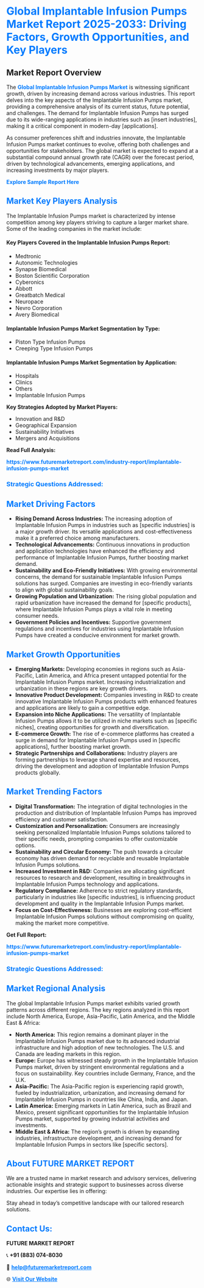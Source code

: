 <h1 style="color: #007BFF;">Global Implantable Infusion Pumps Market Report 2025-2033: Driving Factors, Growth Opportunities, and Key Players</h1>

<section id="overview">
<h2>Market Report Overview</h2>
<p>The <a href="https://www.futuremarketreport.com/industry-report/implantable-infusion-pumps-market" style="color: #007BFF; text-decoration: none;"><strong>Global Implantable Infusion Pumps Market</strong></a> is witnessing significant growth, driven by increasing demand across various industries. This report delves into the key aspects of the Implantable Infusion Pumps market, providing a comprehensive analysis of its current status, future potential, and challenges. The demand for Implantable Infusion Pumps has surged due to its wide-ranging applications in industries such as [insert industries], making it a critical component in modern-day [applications].</p>
<p>As consumer preferences shift and industries innovate, the Implantable Infusion Pumps market continues to evolve, offering both challenges and opportunities for stakeholders. The global market is expected to expand at a substantial compound annual growth rate (CAGR) over the forecast period, driven by technological advancements, emerging applications, and increasing investments by major players.</p>
</section>

<section id="overview">
<p><a href="https://www.futuremarketreport.com/request-sample/reportId=122525" style="color: #007BFF; text-decoration: none;"><strong>Explore Sample Report Here</strong></a></p>
</section>

<section id="key-players">
<h2 style="color: #007BFF;">Market Key Players Analysis</h2>
<p>The Implantable Infusion Pumps market is characterized by intense competition among key players striving to capture a larger market share. Some of the leading companies in the market include:</p>
<h4>Key Players Covered in the Implantable Infusion Pumps Report:</h4>
<ul><li>Medtronic</li><li>Autonomic Technologies</li><li>Synapse Biomedical</li><li>Boston Scientific Corporation</li><li>Cyberonics</li><li>Abbott</li><li>Greatbatch Medical</li><li>Neuropace</li><li>Nevro Corporation</li><li>Avery Biomedical</li></ul>
<h4>Implantable Infusion Pumps Market Segmentation by Type:</h4>
<ul><li>Piston Type Infusion Pumps</li><li>Creeping Type Infusion Pumps</li></ul>

<h4>Implantable Infusion Pumps Market Segmentation by Application:</h4>
<ul><li>Hospitals</li><li>Clinics</li><li>Others</li><li>Implantable Infusion Pumps</li></ul>
<p><strong>Key Strategies Adopted by Market Players:</strong></p>
<ul>
<li>Innovation and R&D</li>
<li>Geographical Expansion</li>
<li>Sustainability Initiatives</li>
<li>Mergers and Acquisitions</li>
</ul>
</section>

<section>
<p><strong>Read Full Analysis: </strong></p><a href="https://www.futuremarketreport.com/industry-report/implantable-infusion-pumps-market" style="color: #007BFF; text-decoration: none;"><strong>https://www.futuremarketreport.com/industry-report/implantable-infusion-pumps-market</strong></a>
<h3 style="color: #007BFF;">Strategic Questions Addressed:</h3>
</section>

<section id="driving-factors">
<h2 style="color: #007BFF;">Market Driving Factors</h2>
<ul>
<li><strong>Rising Demand Across Industries:</strong> The increasing adoption of Implantable Infusion Pumps in industries such as [specific industries] is a major growth driver. Its versatile applications and cost-effectiveness make it a preferred choice among manufacturers.</li>
<li><strong>Technological Advancements:</strong> Continuous innovations in production and application technologies have enhanced the efficiency and performance of Implantable Infusion Pumps, further boosting market demand.</li>
<li><strong>Sustainability and Eco-Friendly Initiatives:</strong> With growing environmental concerns, the demand for sustainable Implantable Infusion Pumps solutions has surged. Companies are investing in eco-friendly variants to align with global sustainability goals.</li>
<li><strong>Growing Population and Urbanization:</strong> The rising global population and rapid urbanization have increased the demand for [specific products], where Implantable Infusion Pumps plays a vital role in meeting consumer needs.</li>
<li><strong>Government Policies and Incentives:</strong> Supportive government regulations and incentives for industries using Implantable Infusion Pumps have created a conducive environment for market growth.</li>
</ul>
</section>

<section id="growth-opportunities">
<h2 style="color: #007BFF;">Market Growth Opportunities</h2>
<ul>
<li><strong>Emerging Markets:</strong> Developing economies in regions such as Asia-Pacific, Latin America, and Africa present untapped potential for the Implantable Infusion Pumps market. Increasing industrialization and urbanization in these regions are key growth drivers.</li>
<li><strong>Innovative Product Development:</strong> Companies investing in R&D to create innovative Implantable Infusion Pumps products with enhanced features and applications are likely to gain a competitive edge.</li>
<li><strong>Expansion into Niche Applications:</strong> The versatility of Implantable Infusion Pumps allows it to be utilized in niche markets such as [specific niches], creating opportunities for growth and diversification.</li>
<li><strong>E-commerce Growth:</strong> The rise of e-commerce platforms has created a surge in demand for Implantable Infusion Pumps used in [specific applications], further boosting market growth.</li>
<li><strong>Strategic Partnerships and Collaborations:</strong> Industry players are forming partnerships to leverage shared expertise and resources, driving the development and adoption of Implantable Infusion Pumps products globally.</li>
</ul>
</section>

<section id="trending-factors">
<h2 style="color: #007BFF;">Market Trending Factors</h2>
<ul>
<li><strong>Digital Transformation:</strong> The integration of digital technologies in the production and distribution of Implantable Infusion Pumps has improved efficiency and customer satisfaction.</li>
<li><strong>Customization and Personalization:</strong> Consumers are increasingly seeking personalized Implantable Infusion Pumps solutions tailored to their specific needs, prompting companies to offer customizable options.</li>
<li><strong>Sustainability and Circular Economy:</strong> The push towards a circular economy has driven demand for recyclable and reusable Implantable Infusion Pumps solutions.</li>
<li><strong>Increased Investment in R&D:</strong> Companies are allocating significant resources to research and development, resulting in breakthroughs in Implantable Infusion Pumps technology and applications.</li>
<li><strong>Regulatory Compliance:</strong> Adherence to strict regulatory standards, particularly in industries like [specific industries], is influencing product development and quality in the Implantable Infusion Pumps market.</li>
<li><strong>Focus on Cost-Effectiveness:</strong> Businesses are exploring cost-efficient Implantable Infusion Pumps solutions without compromising on quality, making the market more competitive.</li>
</ul>
</section>

<section>
<p><strong>Get Full Report: </strong></p><a href="https://www.futuremarketreport.com/industry-report/implantable-infusion-pumps-market" style="color: #007BFF; text-decoration: none;"><strong>https://www.futuremarketreport.com/industry-report/implantable-infusion-pumps-market</strong></a>
<h3 style="color: #007BFF;">Strategic Questions Addressed:</h3>
</section>


<section id="regional-analysis">
<h2 style="color: #007BFF;">Market Regional Analysis</h2>
<p>The global Implantable Infusion Pumps market exhibits varied growth patterns across different regions. The key regions analyzed in this report include North America, Europe, Asia-Pacific, Latin America, and the Middle East & Africa:</p>
<ul>
<li><strong>North America:</strong> This region remains a dominant player in the Implantable Infusion Pumps market due to its advanced industrial infrastructure and high adoption of new technologies. The U.S. and Canada are leading markets in this region.</li>
<li><strong>Europe:</strong> Europe has witnessed steady growth in the Implantable Infusion Pumps market, driven by stringent environmental regulations and a focus on sustainability. Key countries include Germany, France, and the U.K.</li>
<li><strong>Asia-Pacific:</strong> The Asia-Pacific region is experiencing rapid growth, fueled by industrialization, urbanization, and increasing demand for Implantable Infusion Pumps in countries like China, India, and Japan.</li>
<li><strong>Latin America:</strong> Emerging markets in Latin America, such as Brazil and Mexico, present significant opportunities for the Implantable Infusion Pumps market, supported by growing industrial activities and investments.</li>
<li><strong>Middle East & Africa:</strong> The region’s growth is driven by expanding industries, infrastructure development, and increasing demand for Implantable Infusion Pumps in sectors like [specific sectors].</li>
</ul>
</section>

<footer>
<h2 style="color: #007BFF;">About FUTURE MARKET REPORT</h2>
<p>We are a trusted name in market research and advisory services, delivering actionable insights and strategic support to businesses across diverse industries. Our expertise lies in offering:</p>

<p>Stay ahead in today’s competitive landscape with our tailored research solutions.</p>

<h2 style="color: #007BFF;">Contact Us:</h2>
<p><strong>FUTURE MARKET REPORT</strong></p>
<p>📞 <strong>+91 (883) 074-8030</strong></p>
<p>📧 <strong><a href="mailto:help@futuremarketreport.com" style="color: #007BFF;">help@futuremarketreport.com</a></strong></p>
<p>🌐 <strong><a href="https://www.futuremarketreport.com/" style="color: #007BFF;">Visit Our Website</a></strong></p>
</footer>